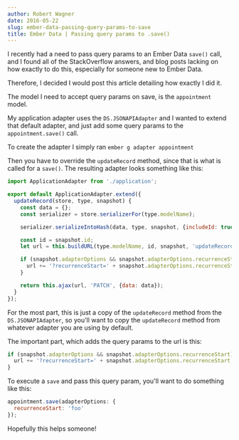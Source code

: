 ```yaml
---
author: Robert Wagner
date: 2016-05-22
slug: ember-data-passing-query-params-to-save
title: Ember Data | Passing query params to .save()
---
```


I recently had a need to pass query params to an Ember Data `save()` call, and I found all of the StackOverflow answers, and blog posts lacking on how exactly to do this, especially for someone new to Ember Data.

Therefore, I decided I would post this article detailing how exactly I did it.

The model I need to accept query params on save, is the `appointment` model. 

My application adapter uses the `DS.JSONAPIAdapter` and I wanted to extend that default adapter, and just add some query params to the `appointment.save()` call.

To create the adapter I simply ran `ember g adapter appointment`

Then you have to override the `updateRecord` method, since that is what is called for a `save()`. The resulting adapter looks something like this:

```javascript
import ApplicationAdapter from './application';

export default ApplicationAdapter.extend({
  updateRecord(store, type, snapshot) {
    const data = {};
    const serializer = store.serializerFor(type.modelName);

    serializer.serializeIntoHash(data, type, snapshot, {includeId: true});

    const id = snapshot.id;
    let url = this.buildURL(type.modelName, id, snapshot, 'updateRecord');

    if (snapshot.adapterOptions && snapshot.adapterOptions.recurrenceStart) {
      url += '?recurrenceStart=' + snapshot.adapterOptions.recurrenceStart;
    }

    return this.ajax(url, 'PATCH', {data: data});
  }
});

```

For the most part, this is just a copy of the `updateRecord` method from the `DS.JSONAPIAdapter`, so you'll want to copy the `updateRecord` method from whatever adapter you are using by default.

The important part, which adds the query params to the url is this:
```javascript
if (snapshot.adapterOptions && snapshot.adapterOptions.recurrenceStart) {
  url += '?recurrenceStart=' + snapshot.adapterOptions.recurrenceStart;
}
```

To execute a `save` and pass this query param, you'll want to do something like this:

```javascript
appointment.save(adapterOptions: {
  recurrenceStart: 'foo'
});
```

Hopefully this helps someone!
